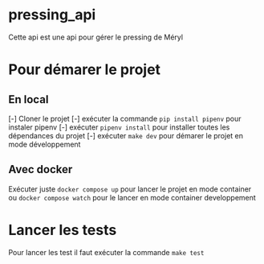 # pressing_api
Cette api est une api pour gérer le pressing de Méryl

# Pour démarer le projet

## En local

[-] Cloner le projet
[-] exécuter la commande `pip install pipenv` pour instaler pipenv
[-] exécuter `pipenv install` pour installer toutes les dépendances du projet
[-] exécuter `make dev` pour démarer le projet en mode développement

## Avec docker
Exécuter juste `docker compose up` pour lancer le projet en mode container
ou `docker compose watch` pour le lancer en mode container developpement

# Lancer les tests
Pour lancer les test il faut exécuter la commande `make test`